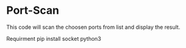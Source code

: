 # Port-Scan
This code will scan the choosen ports from list and display the result.

Requirment
pip install socket
python3
